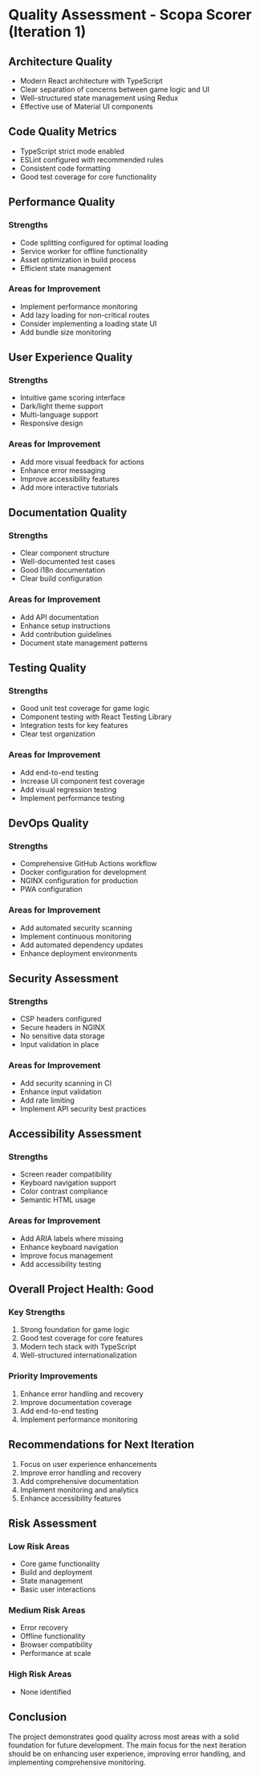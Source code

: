 # Quality Assessment - Scopa Scorer (Iteration 1)

## Architecture Quality
- Modern React architecture with TypeScript
- Clear separation of concerns between game logic and UI
- Well-structured state management using Redux
- Effective use of Material UI components

## Code Quality Metrics
- TypeScript strict mode enabled
- ESLint configured with recommended rules
- Consistent code formatting
- Good test coverage for core functionality

## Performance Quality
### Strengths
- Code splitting configured for optimal loading
- Service worker for offline functionality
- Asset optimization in build process
- Efficient state management

### Areas for Improvement
- Implement performance monitoring
- Add lazy loading for non-critical routes
- Consider implementing a loading state UI
- Add bundle size monitoring

## User Experience Quality
### Strengths
- Intuitive game scoring interface
- Dark/light theme support
- Multi-language support
- Responsive design

### Areas for Improvement
- Add more visual feedback for actions
- Enhance error messaging
- Improve accessibility features
- Add more interactive tutorials

## Documentation Quality
### Strengths
- Clear component structure
- Well-documented test cases
- Good i18n documentation
- Clear build configuration

### Areas for Improvement
- Add API documentation
- Enhance setup instructions
- Add contribution guidelines
- Document state management patterns

## Testing Quality
### Strengths
- Good unit test coverage for game logic
- Component testing with React Testing Library
- Integration tests for key features
- Clear test organization

### Areas for Improvement
- Add end-to-end testing
- Increase UI component test coverage
- Add visual regression testing
- Implement performance testing

## DevOps Quality
### Strengths
- Comprehensive GitHub Actions workflow
- Docker configuration for development
- NGINX configuration for production
- PWA configuration

### Areas for Improvement
- Add automated security scanning
- Implement continuous monitoring
- Add automated dependency updates
- Enhance deployment environments

## Security Assessment
### Strengths
- CSP headers configured
- Secure headers in NGINX
- No sensitive data storage
- Input validation in place

### Areas for Improvement
- Add security scanning in CI
- Enhance input validation
- Add rate limiting
- Implement API security best practices

## Accessibility Assessment
### Strengths
- Screen reader compatibility
- Keyboard navigation support
- Color contrast compliance
- Semantic HTML usage

### Areas for Improvement
- Add ARIA labels where missing
- Enhance keyboard navigation
- Improve focus management
- Add accessibility testing

## Overall Project Health: Good

### Key Strengths
1. Strong foundation for game logic
2. Good test coverage for core features
3. Modern tech stack with TypeScript
4. Well-structured internationalization

### Priority Improvements
1. Enhance error handling and recovery
2. Improve documentation coverage
3. Add end-to-end testing
4. Implement performance monitoring

## Recommendations for Next Iteration
1. Focus on user experience enhancements
2. Improve error handling and recovery
3. Add comprehensive documentation
4. Implement monitoring and analytics
5. Enhance accessibility features

## Risk Assessment
### Low Risk Areas
- Core game functionality
- Build and deployment
- State management
- Basic user interactions

### Medium Risk Areas
- Error recovery
- Offline functionality
- Browser compatibility
- Performance at scale

### High Risk Areas
- None identified

## Conclusion
The project demonstrates good quality across most areas with a solid foundation for future development. The main focus for the next iteration should be on enhancing user experience, improving error handling, and implementing comprehensive monitoring.